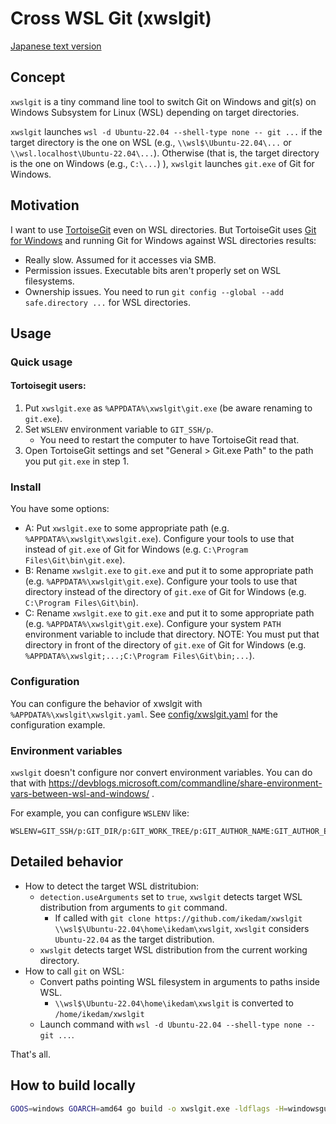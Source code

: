 Cross WSL Git (xwslgit)
=======================

[Japanese text version](README_ja.md)

Concept
-------

`xwslgit` is a tiny command line tool to switch Git on Windows and git(s) on Windows Subsystem for Linux (WSL) depending on target directories.

`xwslgit` launches `wsl -d Ubuntu-22.04 --shell-type none -- git ...` if the target directory is the one on WSL (e.g., `\\wsl$\Ubuntu-22.04\...` or `\\wsl.localhost\Ubuntu-22.04\...`).
Otherwise (that is, the target directory is the one on Windows (e.g., `C:\...`) ), `xwslgit` launches `git.exe` of Git for Windows.

Motivation
----------

I want to use [TortoiseGit](https://tortoisegit.org/) even on WSL directories. But TortoiseGit uses [Git for Windows](https://gitforwindows.org/) and running Git for Windows against WSL directories results:

* Really slow. Assumed for it accesses via SMB.
* Permission issues. Executable bits aren't properly set on WSL filesystems.
* Ownership issues. You need to run `git config --global --add safe.directory ...` for WSL directories.

Usage
-----

### Quick usage

#### Tortoisegit users:

1. Put `xwslgit.exe` as `%APPDATA%\xwslgit\git.exe` (be aware renaming to `git.exe`).
2. Set `WSLENV` environment variable to `GIT_SSH/p`.
    * You need to restart the computer to have TortoiseGit read that.
3. Open TortoiseGit settings and set "General > Git.exe Path" to the path you put `git.exe` in step 1.

### Install

You have some options:

* A: Put `xwslgit.exe` to some appropriate path (e.g. `%APPDATA%\xwslgit\xwslgit.exe`). Configure your tools to use that instead of `git.exe` of Git for Windows (e.g. `C:\Program Files\Git\bin\git.exe`).
* B: Rename `xwslgit.exe` to `git.exe` and put it to some appropriate path (e.g. `%APPDATA%\xwslgit\git.exe`). Configure your tools to use that directory instead of the directory of `git.exe` of Git for Windows (e.g. `C:\Program Files\Git\bin`).
* C: Rename `xwslgit.exe` to `git.exe` and put it to some appropriate path (e.g. `%APPDATA%\xwslgit\git.exe`). Configure your system `PATH` environment variable to include that directory. NOTE: You must put that directory in front of the directory of `git.exe` of Git for Windows (e.g. `%APPDATA%\xwslgit;...;C:\Program Files\Git\bin;...`).

### Configuration

You can configure the behavior of xwslgit with `%APPDATA%\xwslgit\xwslgit.yaml`.
See [config/xwslgit.yaml](config/xwslgit.yaml) for the configuration example.

### Environment variables

`xwslgit` doesn't configure nor convert environment variables.
You can do that with https://devblogs.microsoft.com/commandline/share-environment-vars-between-wsl-and-windows/ .

For example, you can configure `WSLENV` like:

```
WSLENV=GIT_SSH/p:GIT_DIR/p:GIT_WORK_TREE/p:GIT_AUTHOR_NAME:GIT_AUTHOR_EMAIL
```

Detailed behavior
-----------------

* How to detect the target WSL distritubion:
    * `detection.useArguments` set to `true`, `xwslgit` detects target WSL distribution from arguments to `git` command.
        * If called with `git clone https://github.com/ikedam/xwslgit \\wsl$\Ubuntu-22.04\home\ikedam\xwslgit`, `xwslgit` considers `Ubuntu-22.04` as the target distribution.
    * `xwslgit` detects target WSL distribution from the current working directory.
* How to call `git` on WSL:
    * Convert paths pointing WSL filesystem in arguments to paths inside WSL.
        * `\\wsl$\Ubuntu-22.04\home\ikedam\xwslgit` is converted to `/home/ikedam/xwslgit`
    * Launch command with `wsl -d Ubuntu-22.04 --shell-type none -- git ...`.

That's all.

How to build locally
--------------------

```sh
GOOS=windows GOARCH=amd64 go build -o xwslgit.exe -ldflags -H=windowsgui ./cmd/xwslgit
```
